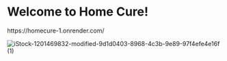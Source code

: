 <h1>Welcome to Home Cure!</h1>
https://homecure-1.onrender.com/

![iStock-1201469832-modified-9d1d0403-8968-4c3b-9e89-97f4efe4e16f (1)](https://github.com/user-attachments/assets/bbcadc18-8b01-4d0f-92c5-5e232973bd84)



